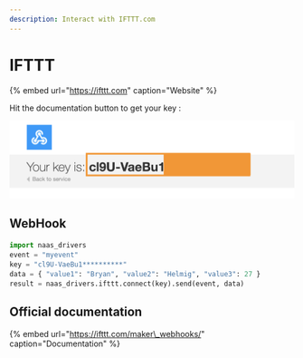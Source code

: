 ```yaml
---
description: Interact with IFTTT.com
---
```


# IFTTT

{% embed url="https://ifttt.com" caption="Website" %}

Hit the documentation button to get your key :

![](../.gitbook/assets/screenshot-2020-10-19-at-15.17.36.png)

## WebHook

```python
import naas_drivers
event = "myevent"
key = "cl9U-VaeBu1**********"
data = { "value1": "Bryan", "value2": "Helmig", "value3": 27 }
result = naas_drivers.ifttt.connect(key).send(event, data)
```

## Official documentation

{% embed url="https://ifttt.com/maker\_webhooks/" caption="Documentation" %}

